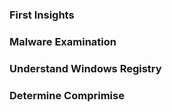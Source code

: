### First Insights
### Malware Examination
### Understand Windows Registry
### Determine Comprimise
